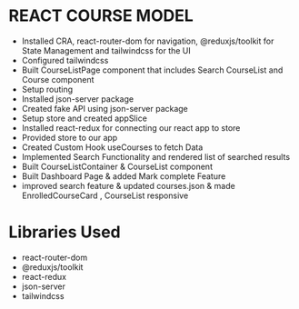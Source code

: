 # REACT COURSE MODEL

- Installed CRA, react-router-dom for navigation, @reduxjs/toolkit for State Management and tailwindcss for the UI
- Configured tailwindcss
- Built CourseListPage component that includes Search CourseList and Course component
- Setup routing
- Installed json-server package 
- Created fake API using json-server package
- Setup store and created appSlice
- Installed react-redux for connecting our react app to store
- Provided store to our app
- Created Custom Hook useCourses to fetch Data
- Implemented Search Functionality and rendered list of searched results
- Built CourseListContainer & CourseList component
- Built Dashboard Page & added Mark complete Feature
- improved search feature & updated courses.json & made EnrolledCourseCard , CourseList responsive


# Libraries Used

- react-router-dom
- @reduxjs/toolkit
- react-redux
- json-server
- tailwindcss
